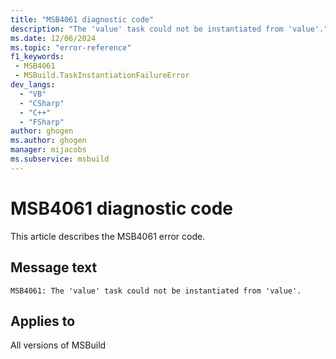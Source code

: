 ```yaml
---
title: "MSB4061 diagnostic code"
description: "The 'value' task could not be instantiated from 'value'."
ms.date: 12/06/2024
ms.topic: "error-reference"
f1_keywords:
 - MSB4061
 - MSBuild.TaskInstantiationFailureError
dev_langs:
  - "VB"
  - "CSharp"
  - "C++"
  - "FSharp"
author: ghogen
ms.author: ghogen
manager: mijacobs
ms.subservice: msbuild
---
```


# MSB4061 diagnostic code

<!-- :::ErrorDefinitionDescription::: -->
<!-- :::editable-content name="introDescription"::: -->
This article describes the MSB4061 error code.
<!-- :::editable-content-end::: -->

## Message text

`MSB4061: The 'value' task could not be instantiated from 'value'.`

<!-- :::editable-content name="postOutputDescription"::: -->
<!--
{StrBegin="MSB4061: "}LOCALIZATION: "{2}" is a localized message from a CLR/FX exception.
-->
<!-- :::editable-content-end::: -->
<!-- :::ErrorDefinitionDescription-end::: -->

## Applies to

All versions of MSBuild
